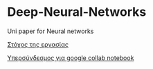 # Deep-Neural-Networks
Uni paper for Neural networks

[Στόχος της εργασίας](https://github.com/athinaanv/Deep-Neural-Networks/blob/main/%CE%A4%CE%B5%CF%87%CE%BD%CE%B7%CF%84%CE%AE%20%CE%9D%CE%BF%CE%B7%CE%BC%CE%BF%CF%83%CF%8D%CE%BD%CE%B7%20(%CE%B5%CF%81%CE%B3%CE%B1%CF%83%CE%AF%CE%B1%20%CE%99%CE%99%CE%99).pdf)

[ Υπερσύνδεσμος για google collab notebook ](https://colab.research.google.com/drive/1MTB-ejDg22RRNKcT8BgpbdGF6R3a2X3l?usp=sharing)
